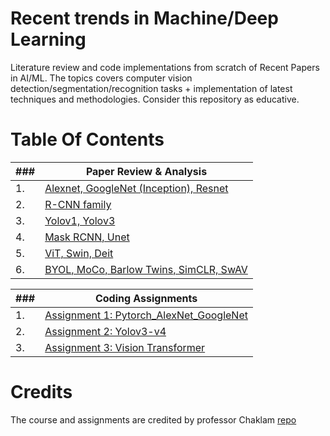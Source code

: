 # Recent trends in Machine/Deep Learning
Literature review and code implementations from scratch of Recent Papers in AI/ML. The topics covers computer vision detection/segmentation/recognition tasks + implementation of latest techniques and methodologies. Consider this repository as educative.

# Table Of Contents
| ### | Paper Review & Analysis|
|---|-------------------|
|1.| [Alexnet, GoogleNet (Inception), Resnet](https://github.com/eracoding/rtml/tree/main/papers/01%20Image%20classiciation%20-%20Alexnet%2C%20GoogleNet%2C%20Resnet) |
|2.| [R-CNN family](https://github.com/eracoding/rtml/tree/main/papers/02%20Region%20proposals%20-%20RCNN%20family) |
|3.| [Yolov1, Yolov3](https://github.com/eracoding/rtml/tree/main/papers/03%20Object%20detection%20-%20Yolo) |
|4.| [Mask RCNN, Unet](https://github.com/eracoding/rtml/tree/main/papers/04%20Segmentation%20-%20Mask%20RCNN%20and%20Unet)|
|5.| [ViT, Swin, Deit](https://github.com/eracoding/rtml/tree/main/papers/05%20Transformers%20-%20CV) |
|6.| [BYOL, MoCo, Barlow Twins, SimCLR, SwAV](https://github.com/eracoding/rtml/tree/main/papers/06%20SSL%20-%20Contrastive_learning) |

|###|Coding Assignments|
|---|-------------------|
|1. |<a href="https://github.com/eracoding/rtml/tree/main/code/a1">Assignment 1: Pytorch_AlexNet_GoogleNet</a>|
|2. |<a href="https://github.com/eracoding/rtml/tree/main/code/a2">Assignment 2: Yolov3-v4</a>|
|3. |<a href="https://github.com/eracoding/rtml/tree/main/code/a3">Assignment 3: Vision Transformer</a>|

# Credits
The course and assignments are credited by professor Chaklam [repo](https://github.com/chaklam-silpasuwanchai/Python-for-Deep-Learning)
